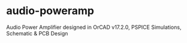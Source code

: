 # audio-poweramp
Audio Power Amplifier designed in OrCAD v17.2.0, PSPICE Simulations, Schematic &amp; PCB Design
